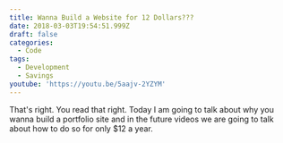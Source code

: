 ```yaml
---
title: Wanna Build a Website for 12 Dollars???
date: 2018-03-03T19:54:51.999Z
draft: false
categories:
  - Code
tags:
  - Development
  - Savings
youtube: 'https://youtu.be/5aajv-2YZYM'
---
```

That's right. You read that right. Today I am going to talk about why you wanna build a portfolio site and in the future videos we are going to talk about how to do so for only $12 a year.
